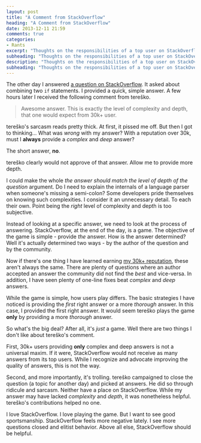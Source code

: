 ```yaml
---
layout: post
title: "A Comment from StackOverflow"
heading: "A Comment from StackOverflow"
date: 2013-12-11 21:59
comments: true
categories:
- Rants
excerpt: "Thoughts on the responsibilities of a top user on StackOverflow after a comment from another user."
subheading: "Thoughts on the responsibilities of a top user on StackOverflow after a comment from another user."
description: "Thoughts on the responsibilities of a top user on StackOverflow after a comment from another user."
subheading: "Thoughts on the responsibilities of a top user on StackOverflow after a comment from another user."
---
```

The other day I answered [a question on StackOverflow](http://stackoverflow.com/questions/20501762/merge-two-separate-ifs-into-one). It asked about combining two `if` statements. I provided a quick, simple answer. A few hours later I received the following comment from tereško.

> Awesome answer. This is exactly the level of complexity and depth, that one would expect from 30k+ user.

tereško's sarcasm reads pretty thick. At first, it pissed me off.  But then I got to thinking...  What was *wrong* with my answer? With a reputation over 30k, must I **always** provide a *complex* and *deep* answer?

The short answer, **no**.

tereško clearly would not approve of that answer. Allow me to provide more depth.

I could make the whole *the answer should match the level of depth of the question* argument. Do I need to explain the internals of a language parser when someone's missing a semi-colon? Some developers pride themselves on knowing such complexities. I consider it an unnecessary detail. To each their own. Point being the *right* level of complexity and depth is too subjective.

Instead of looking at a specific answer, we need to look at the process of answering. StackOverflow, at the end of the day, is a game. The objective of the game is simple - provide *the* answer.  How is the answer determined? Well it's actually determined two ways - by the author of the question and by the community. 

Now if there's one thing I have learned earning [my 30k+ reputation](http://stackoverflow.com/users/164998/jason-mccreary), these aren't always the same. There are plenty of questions where an author accepted an answer the community did not find the *best* and vice-versa. In addition, I have seen plenty of one-line fixes beat *complex* and *deep* answers.

While the game is simple, how users play differs. The basic strategies I have noticed is providing the *first* right answer or a more *thorough* answer. In this case, I provided the first right answer. It would seem tereško plays the game **only** by providing a more *thorough* answer.

So what's the big deal? After all, it's *just* a game. Well there are two things I don't like about tereško's comment.

First, 30k+ users providing **only** complex and deep answers is not a universal maxim. If it were, StackOverflow would not receive as many answers from its top users. While I recognize and advocate improving the quality of answers, this is not the way.

Second, and more importantly, it's trolling. tereško campaigned to close the question (a topic for another day) and picked at answers. He did so through ridicule and sarcasm. Neither have a place on StackOverflow. While my answer may have lacked *complexity* and *depth*, it was nonetheless helpful. tereško's contributions helped no one.

I love StackOverflow. I love playing the game. But I want to see good sportsmanship. StackOverflow feels more negative lately. I see more questions closed and elitist behavior. Above all else, StackOverflow should be helpful.

